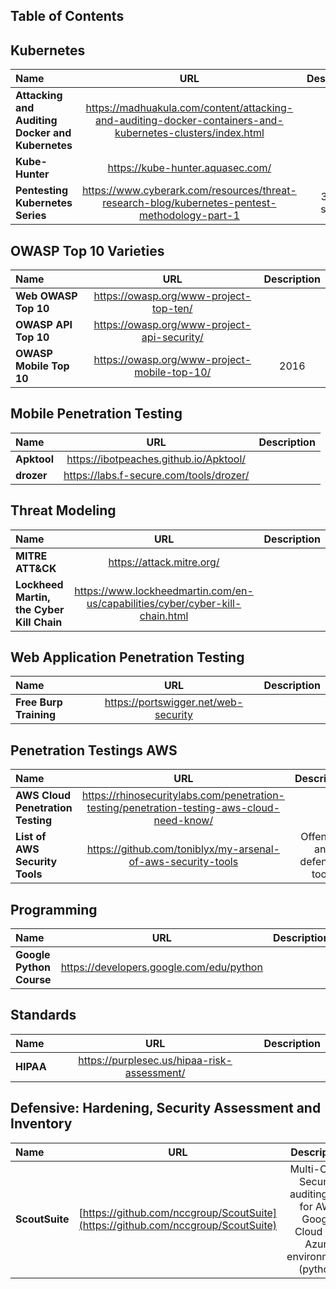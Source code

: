 ## Table of Contents

## Kubernetes
| Name | URL | Description |
| :---------- | :----------: | :----------: |
| **Attacking and Auditing Docker and Kubernetes** |  https://madhuakula.com/content/attacking-and-auditing-docker-containers-and-kubernetes-clusters/index.html |
| **Kube-Hunter** |  https://kube-hunter.aquasec.com/ |
| **Pentesting Kubernetes Series** |  https://www.cyberark.com/resources/threat-research-blog/kubernetes-pentest-methodology-part-1 | 3 part series |
  
## OWASP Top 10 Varieties
| Name | URL | Description |
| :---------- | :----------: | :----------: |
| **Web OWASP Top 10** | https://owasp.org/www-project-top-ten/ | |
| **OWASP API Top 10** | https://owasp.org/www-project-api-security/ | |
| **OWASP Mobile Top 10** | https://owasp.org/www-project-mobile-top-10/ | 2016 |
  
## Mobile Penetration Testing
| Name | URL | Description |
| :---------- | :----------: | :----------: |  
| **Apktool** | https://ibotpeaches.github.io/Apktool/ | |
| **drozer** | https://labs.f-secure.com/tools/drozer/ | |
  
## Threat Modeling
| Name | URL | Description |
| :---------- | :----------: | :----------: |
| **MITRE ATT&CK** | https://attack.mitre.org/ | |
| **Lockheed Martin, the Cyber Kill Chain** |  https://www.lockheedmartin.com/en-us/capabilities/cyber/cyber-kill-chain.html | |
  
## Web Application Penetration Testing
| Name | URL | Description |
| :---------- | :----------: | :----------: |
| **Free Burp Training** | https://portswigger.net/web-security |

## Penetration Testings AWS
| Name | URL | Description |
| :---------- | :----------: | :----------: | 
| **AWS Cloud Penetration Testing** | https://rhinosecuritylabs.com/penetration-testing/penetration-testing-aws-cloud-need-know/ | |
| **List of AWS Security Tools** | https://github.com/toniblyx/my-arsenal-of-aws-security-tools | Offensive and defensive tools |
  

## Programming
| Name | URL | Description |
| :---------- | :----------: | :----------: |
| **Google Python Course** | https://developers.google.com/edu/python | |


## Standards
| Name | URL | Description |
| :---------- | :----------: | :----------: |
| **HIPAA** | https://purplesec.us/hipaa-risk-assessment/ | |

## Defensive: Hardening, Security Assessment and Inventory
| Name | URL | Description |
| :---------- | :----------: | :----------: |
| **ScoutSuite** | [https://github.com/nccgroup/ScoutSuite](https://github.com/nccgroup/ScoutSuite) | Multi-Cloud Security auditing tool for AWS Google Cloud and Azure environments (python) |
